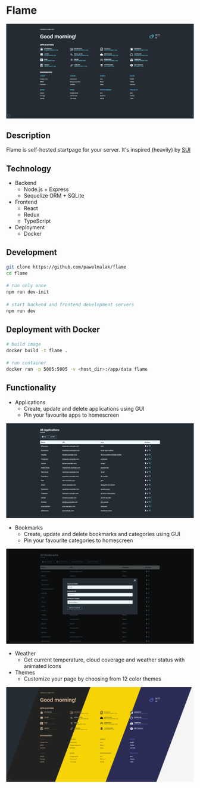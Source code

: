 # Flame

![Homescreen screenshot](./github/_home.png)

## Description
Flame is self-hosted startpage for your server. It's inspired (heavily) by [SUI](https://github.com/jeroenpardon/sui)

## Technology
- Backend
  - Node.js + Express
  - Sequelize ORM + SQLite
- Frontend
  - React
  - Redux
  - TypeScript
- Deployment
  - Docker

## Development
```sh
git clone https://github.com/pawelmalak/flame
cd flame

# run only once
npm run dev-init

# start backend and frontend development servers
npm run dev
```

## Deployment with Docker
```sh
# build image
docker build -t flame .

# run container
docker run -p 5005:5005 -v <host_dir>:/app/data flame
```

## Functionality
- Applications
  - Create, update and delete applications using GUI
  - Pin your favourite apps to homescreen

![Homescreen screenshot](./github/_apps.png)

- Bookmarks
  - Create, update and delete bookmarks and categories using GUI
  - Pin your favourite categories to homescreen

![Homescreen screenshot](./github/_bookmarks.png)

- Weather
  - Get current temperature, cloud coverage and weather status with animated icons
- Themes
  - Customize your page by choosing from 12 color themes 

![Homescreen screenshot](./github/_themes.png)